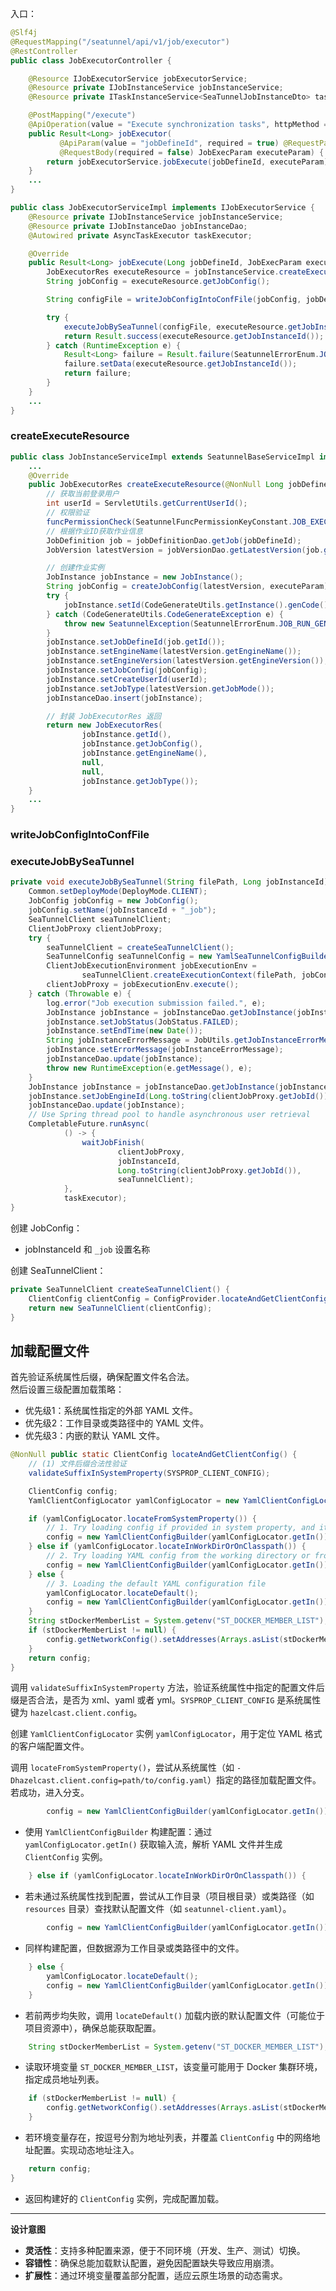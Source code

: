 
入口：
```java
@Slf4j
@RequestMapping("/seatunnel/api/v1/job/executor")
@RestController
public class JobExecutorController {

    @Resource IJobExecutorService jobExecutorService;
    @Resource private IJobInstanceService jobInstanceService;
    @Resource private ITaskInstanceService<SeaTunnelJobInstanceDto> taskInstanceService;

    @PostMapping("/execute")
    @ApiOperation(value = "Execute synchronization tasks", httpMethod = "POST")
    public Result<Long> jobExecutor(
           @ApiParam(value = "jobDefineId", required = true) @RequestParam("jobDefineId") Long jobDefineId,
           @RequestBody(required = false) JobExecParam executeParam) {
        return jobExecutorService.jobExecute(jobDefineId, executeParam);
    }
    ...
}
```


```java
public class JobExecutorServiceImpl implements IJobExecutorService {
    @Resource private IJobInstanceService jobInstanceService;
    @Resource private IJobInstanceDao jobInstanceDao;
    @Autowired private AsyncTaskExecutor taskExecutor;

    @Override
    public Result<Long> jobExecute(Long jobDefineId, JobExecParam executeParam) {
        JobExecutorRes executeResource = jobInstanceService.createExecuteResource(jobDefineId, executeParam);
        String jobConfig = executeResource.getJobConfig();

        String configFile = writeJobConfigIntoConfFile(jobConfig, jobDefineId);

        try {
            executeJobBySeaTunnel(configFile, executeResource.getJobInstanceId());
            return Result.success(executeResource.getJobInstanceId());
        } catch (RuntimeException e) {
            Result<Long> failure = Result.failure(SeatunnelErrorEnum.JOB_EXEC_SUBMISSION_ERROR, e.getMessage());
            failure.setData(executeResource.getJobInstanceId());
            return failure;
        }
    }
    ...
}
```

### createExecuteResource

```java
public class JobInstanceServiceImpl extends SeatunnelBaseServiceImpl implements IJobInstanceService {
    ...
    @Override
    public JobExecutorRes createExecuteResource(@NonNull Long jobDefineId, JobExecParam executeParam) {
        // 获取当前登录用户
        int userId = ServletUtils.getCurrentUserId();
        // 权限验证
        funcPermissionCheck(SeatunnelFuncPermissionKeyConstant.JOB_EXECUTOR_RESOURCE, userId);
        // 根据作业ID获取作业信息
        JobDefinition job = jobDefinitionDao.getJob(jobDefineId);
        JobVersion latestVersion = jobVersionDao.getLatestVersion(job.getId());

        // 创建作业实例
        JobInstance jobInstance = new JobInstance();
        String jobConfig = createJobConfig(latestVersion, executeParam);
        try {
            jobInstance.setId(CodeGenerateUtils.getInstance().genCode());
        } catch (CodeGenerateUtils.CodeGenerateException e) {
            throw new SeatunnelException(SeatunnelErrorEnum.JOB_RUN_GENERATE_UUID_ERROR);
        }
        jobInstance.setJobDefineId(job.getId());
        jobInstance.setEngineName(latestVersion.getEngineName());
        jobInstance.setEngineVersion(latestVersion.getEngineVersion());
        jobInstance.setJobConfig(jobConfig);
        jobInstance.setCreateUserId(userId);
        jobInstance.setJobType(latestVersion.getJobMode());
        jobInstanceDao.insert(jobInstance);

        // 封装 JobExecutorRes 返回
        return new JobExecutorRes(
                jobInstance.getId(),
                jobInstance.getJobConfig(),
                jobInstance.getEngineName(),
                null,
                null,
                jobInstance.getJobType());
    }
    ...
}
```

### writeJobConfigIntoConfFile


### executeJobBySeaTunnel

```java
private void executeJobBySeaTunnel(String filePath, Long jobInstanceId) {
    Common.setDeployMode(DeployMode.CLIENT);
    JobConfig jobConfig = new JobConfig();
    jobConfig.setName(jobInstanceId + "_job");
    SeaTunnelClient seaTunnelClient;
    ClientJobProxy clientJobProxy;
    try {
        seaTunnelClient = createSeaTunnelClient();
        SeaTunnelConfig seaTunnelConfig = new YamlSeaTunnelConfigBuilder().build();
        ClientJobExecutionEnvironment jobExecutionEnv =
                seaTunnelClient.createExecutionContext(filePath, jobConfig, seaTunnelConfig);
        clientJobProxy = jobExecutionEnv.execute();
    } catch (Throwable e) {
        log.error("Job execution submission failed.", e);
        JobInstance jobInstance = jobInstanceDao.getJobInstance(jobInstanceId);
        jobInstance.setJobStatus(JobStatus.FAILED);
        jobInstance.setEndTime(new Date());
        String jobInstanceErrorMessage = JobUtils.getJobInstanceErrorMessage(e.getMessage());
        jobInstance.setErrorMessage(jobInstanceErrorMessage);
        jobInstanceDao.update(jobInstance);
        throw new RuntimeException(e.getMessage(), e);
    }
    JobInstance jobInstance = jobInstanceDao.getJobInstance(jobInstanceId);
    jobInstance.setJobEngineId(Long.toString(clientJobProxy.getJobId()));
    jobInstanceDao.update(jobInstance);
    // Use Spring thread pool to handle asynchronous user retrieval
    CompletableFuture.runAsync(
            () -> {
                waitJobFinish(
                        clientJobProxy,
                        jobInstanceId,
                        Long.toString(clientJobProxy.getJobId()),
                        seaTunnelClient);
            },
            taskExecutor);
}
```

创建 JobConfig：
- jobInstanceId 和 `_job` 设置名称

创建 SeaTunnelClient：
  ```java
  private SeaTunnelClient createSeaTunnelClient() {
      ClientConfig clientConfig = ConfigProvider.locateAndGetClientConfig();
      return new SeaTunnelClient(clientConfig);
  }
  ```

## 加载配置文件

首先验证系统属性后缀，确保配置文件名合法。  
然后设置三级配置加载策略：  
- 优先级1：系统属性指定的外部 YAML 文件。  
- 优先级2：工作目录或类路径中的 YAML 文件。  
- 优先级3：内嵌的默认 YAML 文件。  

```java
@NonNull public static ClientConfig locateAndGetClientConfig() {
    // (1) 文件后缀合法性验证
    validateSuffixInSystemProperty(SYSPROP_CLIENT_CONFIG);

    ClientConfig config;
    YamlClientConfigLocator yamlConfigLocator = new YamlClientConfigLocator();

    if (yamlConfigLocator.locateFromSystemProperty()) {
        // 1. Try loading config if provided in system property, and it is an YAML file
        config = new YamlClientConfigBuilder(yamlConfigLocator.getIn()).build();
    } else if (yamlConfigLocator.locateInWorkDirOrOnClasspath()) {
        // 2. Try loading YAML config from the working directory or from the classpath
        config = new YamlClientConfigBuilder(yamlConfigLocator.getIn()).build();
    } else {
        // 3. Loading the default YAML configuration file
        yamlConfigLocator.locateDefault();
        config = new YamlClientConfigBuilder(yamlConfigLocator.getIn()).build();
    }
    String stDockerMemberList = System.getenv("ST_DOCKER_MEMBER_LIST");
    if (stDockerMemberList != null) {
        config.getNetworkConfig().setAddresses(Arrays.asList(stDockerMemberList.split(",")));
    }
    return config;
}
```

调用 `validateSuffixInSystemProperty` 方法，验证系统属性中指定的配置文件后缀是否合法，是否为 xml、yaml 或者 yml。`SYSPROP_CLIENT_CONFIG` 是系统属性键为 `hazelcast.client.config`。

创建 `YamlClientConfigLocator` 实例 `yamlConfigLocator`，用于定位 YAML 格式的客户端配置文件。

调用 `locateFromSystemProperty()`，尝试从系统属性（如 `-Dhazelcast.client.config=path/to/config.yaml`）指定的路径加载配置文件。若成功，进入分支。

```java
        config = new YamlClientConfigBuilder(yamlConfigLocator.getIn()).build();
```
- 使用 `YamlClientConfigBuilder` 构建配置：通过 `yamlConfigLocator.getIn()` 获取输入流，解析 YAML 文件并生成 `ClientConfig` 实例。

```java
    } else if (yamlConfigLocator.locateInWorkDirOrOnClasspath()) {
```
- 若未通过系统属性找到配置，尝试从工作目录（项目根目录）或类路径（如 `resources` 目录）查找默认配置文件（如 `seatunnel-client.yaml`）。

```java
        config = new YamlClientConfigBuilder(yamlConfigLocator.getIn()).build();
```
- 同样构建配置，但数据源为工作目录或类路径中的文件。

```java
    } else {
        yamlConfigLocator.locateDefault();
        config = new YamlClientConfigBuilder(yamlConfigLocator.getIn()).build();
    }
```
- 若前两步均失败，调用 `locateDefault()` 加载内嵌的默认配置文件（可能位于项目资源中），确保总能获取配置。

```java
    String stDockerMemberList = System.getenv("ST_DOCKER_MEMBER_LIST");
```
- 读取环境变量 `ST_DOCKER_MEMBER_LIST`，该变量可能用于 Docker 集群环境，指定成员地址列表。

```java
    if (stDockerMemberList != null) {
        config.getNetworkConfig().setAddresses(Arrays.asList(stDockerMemberList.split(",")));
    }
```
- 若环境变量存在，按逗号分割为地址列表，并覆盖 `ClientConfig` 中的网络地址配置。实现动态地址注入。

```java
    return config;
}
```
- 返回构建好的 `ClientConfig` 实例，完成配置加载。

---



**设计意图**  
- **灵活性**：支持多种配置来源，便于不同环境（开发、生产、测试）切换。  
- **容错性**：确保总能加载默认配置，避免因配置缺失导致应用崩溃。  
- **扩展性**：通过环境变量覆盖部分配置，适应云原生场景的动态需求。
